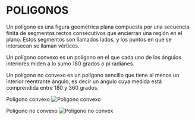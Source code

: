 # POLIGONOS

Un polígono es una figura geométrica plana compuesta por una secuencia finita de segmentos rectos consecutivos que 
encierran una región en el plano. Estos segmentos son llamados lados, y los puntos en que se intersecan se llaman vértices. 

Un polígono convexo es un polígono en el que cada uno de los ángulos interiores miden a lo sumo 180 grados o pi radianes. 

Un polígono no convexo es un polígono sencillo que tiene al menos un interior reentrante ángulo, es decir un ángulo 
cuya medida está comprendida entre 180 y 360 grados. 

Polígono convexo
![Polígono convexo](https://upload.wikimedia.org/wikipedia/commons/thumb/2/23/Convex_polygon_trivial_triangulation.svg/220px-Convex_polygon_trivial_triangulation.svg.png)

Polígono no convexo
![Poligono no convex](https://upload.wikimedia.org/wikipedia/commons/thumb/1/16/Concave_Polygon_Fan_Triangulation.svg/220px-Concave_Polygon_Fan_Triangulation.svg.png)
